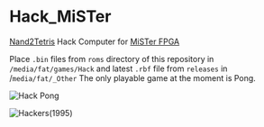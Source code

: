 # Hack_MiSTer
[Nand2Tetris](https://nand2tetris.org) Hack Computer for [MiSTer FPGA](https://github.com/mister-devel/main_mister/wiki)

Place `.bin` files from `roms` directory of this repository in `/media/fat/games/Hack` and latest `.rbf` file from `releases` in /`media/fat/_Other` The only playable game at the moment is Pong. 

![Hack Pong](https://i.imgur.com/tg9rRGh.png)

![Hackers(1995)](https://media1.tenor.com/images/15488ac9f8ed06d8d14cef13c78e1771/tenor.gif)
